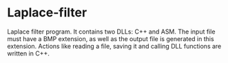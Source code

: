 # Laplace-filter

Laplace filter program. It contains two DLLs: C++ and ASM. The input file must have a BMP extension, as well as the output file is generated in this extension.
Actions like reading a file, saving it and calling DLL functions are written in C++.
